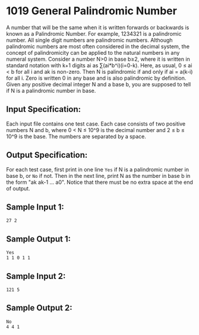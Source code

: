 # 1019 General Palindromic Number
A number that will be the same when it is written forwards or backwards is known as a Palindromic Number. For example, 1234321 is a palindromic number. All single digit numbers are palindromic numbers. Although palindromic numbers are most often considered in the decimal system, the concept of palindromicity can be applied to the natural numbers in any numeral system. Consider a number N>0 in base b≥2, where it is written in standard notation with k+1 digits a​i​​ as ∑(ai*b^i​)(i=0-k). Here, as usual, 0 ≤ ai < b for all i and ak is non-zero. Then N is palindromic if and only if ai = a(k-i) for all i. Zero is written 0 in any base and is also palindromic by definition.  
Given any positive decimal integer N and a base b, you are supposed to tell if N is a palindromic number in base.
## Input Specification:
Each input file contains one test case. Each case consists of two positive numbers N and b, where 0 < N ≤ 10^9 is the decimal number and 2 ≤ b ≤ 10^9 is the base. The numbers are separated by a space.
## Output Specification:
For each test case, first print in one line `Yes` if N is a palindromic number in base b, or `No` if not. Then in the next line, print N as the number in base b in the form "ak ak-1 ... a0". Notice that there must be no extra space at the end of output.
## Sample Input 1:
    27 2
## Sample Output 1:
    Yes
    1 1 0 1 1
## Sample Input 2:
    121 5
## Sample Output 2:
    No
    4 4 1